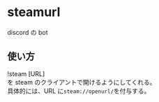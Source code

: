 # steamurl

discord の bot

## 使い方

!steam [URL]  
を steam のクライアントで開けるようにしてくれる。  
具体的には、URL に`steam://openurl/`を付与する。
